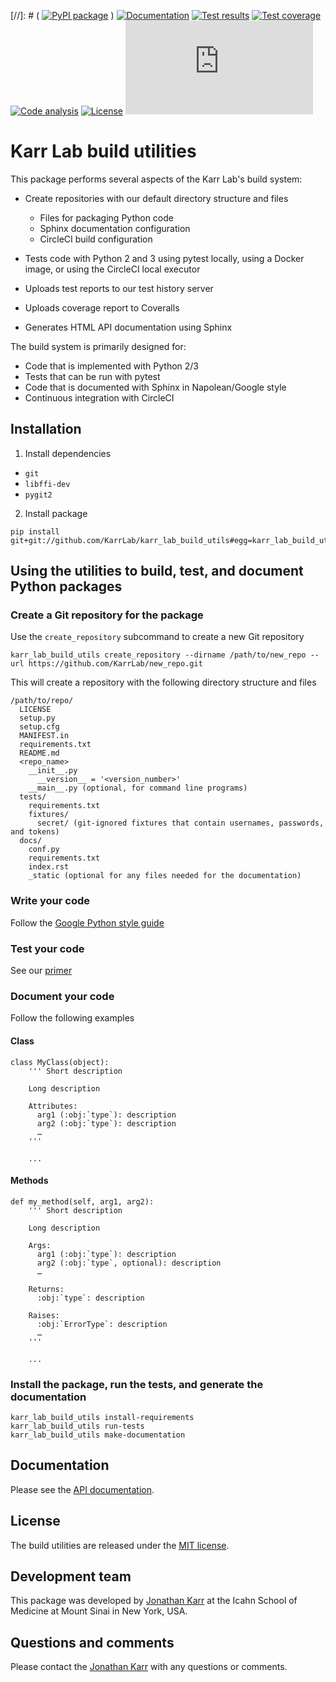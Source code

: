 [//]: # ( [![PyPI package](https://img.shields.io/pypi/v/karr_lab_build_utils.svg)](https://pypi.python.org/pypi/karr_lab_build_utils) )
[![Documentation](https://readthedocs.org/projects/karr_lab_build_utils/badge/?version=latest)](http://karr_lab_build_utils.readthedocs.org)
[![Test results](https://circleci.com/gh/KarrLab/karr_lab_build_utils.svg?style=shield)](https://circleci.com/gh/KarrLab/karr_lab_build_utils)
[![Test coverage](https://coveralls.io/repos/github/KarrLab/karr_lab_build_utils/badge.svg)](https://coveralls.io/github/KarrLab/karr_lab_build_utils)
[![Code analysis](https://api.codeclimate.com/v1/badges/423e5ef078681ee55979/maintainability)](https://codeclimate.com/github/KarrLab/karr_lab_build_utils)
[![License](https://img.shields.io/github/license/KarrLab/karr_lab_build_utils.svg)](LICENSE)
![Analytics](https://ga-beacon.appspot.com/UA-86759801-1/karr_lab_build_utils/README.md?pixel)

# Karr Lab build utilities

This package performs several aspects of the Karr Lab's build system:

* Create repositories with our default directory structure and files

  * Files for packaging Python code
  * Sphinx documentation configuration
  * CircleCI build configuration

* Tests code with Python 2 and 3 using pytest locally, using a Docker image, or using the CircleCI local executor
* Uploads test reports to our test history server
* Uploads coverage report to Coveralls
* Generates HTML API documentation using Sphinx

The build system is primarily designed for:

* Code that is implemented with Python 2/3
* Tests that can be run with pytest
* Code that is documented with Sphinx in Napolean/Google style
* Continuous integration with CircleCI

## Installation

1. Install dependencies

  * `git`
  * `libffi-dev`
  * `pygit2`

2. Install package 
  ```
  pip install git+git://github.com/KarrLab/karr_lab_build_utils#egg=karr_lab_build_utils
  ```

## Using the utilities to build, test, and document Python packages

### Create a Git repository for the package

Use the `create_repository` subcommand to create a new Git repository
```
karr_lab_build_utils create_repository --dirname /path/to/new_repo --url https://github.com/KarrLab/new_repo.git
```

This will create a repository with the following directory structure and files
```
/path/to/repo/
  LICENSE
  setup.py
  setup.cfg
  MANIFEST.in  
  requirements.txt
  README.md
  <repo_name>
    __init__.py
      __version__ = '<version_number>'
    __main__.py (optional, for command line programs)
  tests/
    requirements.txt
    fixtures/
      secret/ (git-ignored fixtures that contain usernames, passwords, and tokens)
  docs/
    conf.py
    requirements.txt
    index.rst
    _static (optional for any files needed for the documentation)
```

### Write your code

Follow the [Google Python style guide](https://google.github.io/styleguide/pyguide.html)

### Test your code

See our [primer](http://intro-to-wc-modeling.readthedocs.io/en/latest/concepts_skills/software_engineering/testing_python.html)

### Document your code

Follow the following examples

#### Class
```
class MyClass(object):
    ''' Short description

    Long description

    Attributes:
      arg1 (:obj:`type`): description
      arg2 (:obj:`type`): description
      …
    '''

    ...
```

#### Methods
```
def my_method(self, arg1, arg2):
    ''' Short description

    Long description

    Args:
      arg1 (:obj:`type`): description
      arg2 (:obj:`type`, optional): description
      …

    Returns:
      :obj:`type`: description

    Raises:
      :obj:`ErrorType`: description
      …
    '''

    ...
```

### Install the package, run the tests, and generate the documentation
```
karr_lab_build_utils install-requirements
karr_lab_build_utils run-tests
karr_lab_build_utils make-documentation
```

## Documentation
Please see the [API documentation](http://karr_lab_build_utils.readthedocs.io).

## License
The build utilities are released under the [MIT license](LICENSE).

## Development team
This package was developed by [Jonathan Karr](http://www.karrlab.org) at the Icahn School of Medicine at Mount Sinai in New York, USA.

## Questions and comments
Please contact the [Jonathan Karr](http://www.karrlab.org) with any questions or comments.
